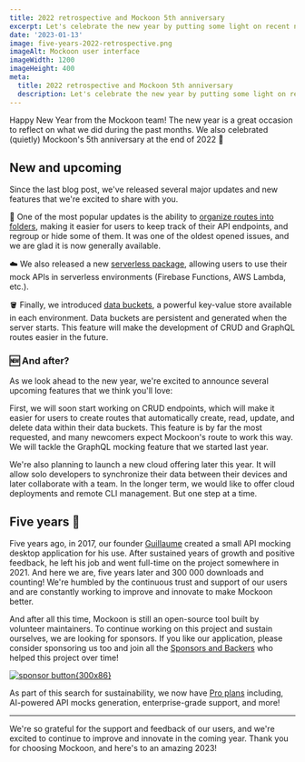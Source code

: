 ```yaml
---
title: 2022 retrospective and Mockoon 5th anniversary
excerpt: Let's celebrate the new year by putting some light on recent new features (folders, data buckets, etc.) and five years of Mockooning
date: '2023-01-13'
image: five-years-2022-retrospective.png
imageAlt: Mockoon user interface
imageWidth: 1200
imageHeight: 400
meta:
  title: 2022 retrospective and Mockoon 5th anniversary
  description: Let's celebrate the new year by putting some light on recent new features (folders, data buckets, etc.) and five years of Mockooning
---
```


Happy New Year from the Mockoon team! The new year is a great occasion to reflect on what we did during the past months. We also celebrated (quietly) Mockoon's 5th anniversary at the end of 2022 🎉

## New and upcoming

Since the last blog post, we've released several major updates and new features that we're excited to share with you.

📁 One of the most popular updates is the ability to [organize routes into folders](/docs/latest/api-endpoints/folders/), making it easier for users to keep track of their API endpoints, and regroup or hide some of them. It was one of the oldest opened issues, and we are glad it is now generally available.

☁️ We also released a new [serverless package](/serverless/), allowing users to use their mock APIs in serverless environments (Firebase Functions, AWS Lambda, etc.).

🪣 Finally, we introduced [data buckets](http://localhost:3000/tutorials/use-persisting-data-buckets/), a powerful key-value store available in each environment. Data buckets are persistent and generated when the server starts. This feature will make the development of CRUD and GraphQL routes easier in the future.

### 🆕 And after?

As we look ahead to the new year, we're excited to announce several upcoming features that we think you'll love:

First, we will soon start working on CRUD endpoints, which will make it easier for users to create routes that automatically create, read, update, and delete data within their data buckets. This feature is by far the most requested, and many newcomers expect Mockoon's route to work this way.
We will tackle the GraphQL mocking feature that we started last year.

We're also planning to launch a new cloud offering later this year. It will allow solo developers to synchronize their data between their devices and later collaborate with a team.
In the longer term, we would like to offer cloud deployments and remote CLI management. But one step at a time.

## Five years 🎂

Five years ago, in 2017, our founder [Guillaume](https://github.com/255kb/) created a small API mocking desktop application for his use. After sustained years of growth and positive feedback, he left his job and went full-time on the project somewhere in 2021. And here we are, five years later and 300&nbsp;000 downloads and counting!
We're humbled by the continuous trust and support of our users and are constantly working to improve and innovate to make Mockoon better.

And after all this time, Mockoon is still an open-source tool built by volunteer maintainers. To continue working on this project and sustain ourselves, we are looking for sponsors.
If you like our application, please consider sponsoring us too and join all the [Sponsors and Backers](https://github.com/mockoon/mockoon/blob/main/backers.md) who helped this project over time!

[![sponsor button{300x86}](/images/sponsor-btn.png)](https://github.com/sponsors/mockoon)

As part of this search for sustainability, we now have [Pro plans](/pro/) including, AI-powered API mocks generation, enterprise-grade support, and more!

---

We're so grateful for the support and feedback of our users, and we're excited to continue to improve and innovate in the coming year. Thank you for choosing Mockoon, and here's to an amazing 2023!
